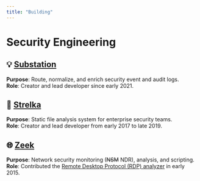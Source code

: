 ```yaml
---
title: "Building"
---
```


# Security Engineering

## 💡 [Substation](https://github.com/brexhq/substation)

**Purpose**: Route, normalize, and enrich security event and audit logs.<br>
**Role**: Creator and lead developer since early 2021.<br>

## 📂 [Strelka](https://github.com/target/strelka)

**Purpose**: Static file analysis system for enterprise security teams.<br>
**Role**: Creator and lead developer from early 2017 to late 2019.<br>

## 🌐 [Zeek](https://github.com/zeek/zeek)

**Purpose**: Network security monitoring (~~NSM~~ NDR), analysis, and scripting.<br>
**Role**: Contributed the [Remote Desktop Protocol (RDP) analyzer](https://github.com/zeek/zeek/tree/master/src/analyzer/protocol/rdp) in early 2015.
